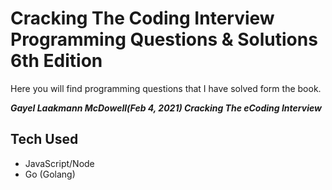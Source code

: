 # Cracking The Coding Interview Programming Questions & Solutions 6th Edition
Here you will find programming questions that I have solved form the book.

***Gayel Laakmann McDowell(Feb 4, 2021) Cracking The eCoding Interview*** 

## Tech Used
- JavaScript/Node
- Go (Golang)